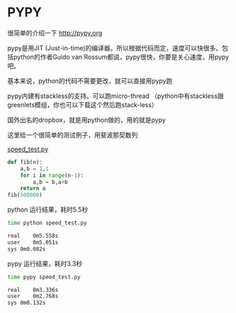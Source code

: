 # PYPY

很简单的介绍一下 <http://pypy.org>

pypy是用JIT (Just-in-time)的编译器。所以根据代码而定，速度可以快很多。包括python的作者Guido van Rossum都说，pypy很快，你要是关心速度，用pypy吧。

基本来说，python的代码不需要更改，就可以直接用pypy跑

pypy内建有stackless的支持。可以跑micro-thread （python中有stackless跟greenlets模组，你也可以下载这个然后跑stack-less）

国外出名的dropbox，就是用python做的，用的就是pypy

这里给一个很简单的测试例子，用斐波那契数列

[speed_test.py](../src/pypy/speed_test.py)

~~~python
def fib(n):
    a,b = 1,1
    for i in range(n-1):
        a,b = b,a+b
    return a
fib(500000)
~~~

python 运行结果，耗时5.5秒

~~~bash
time python speed_test.py

real	0m5.558s
user	0m5.051s
sys	0m0.082s
~~~

pypy 运行结果，耗时3.3秒

~~~bash
time pypy speed_test.py

real	0m3.336s
user	0m2.768s
sys	0m0.132s
~~~
